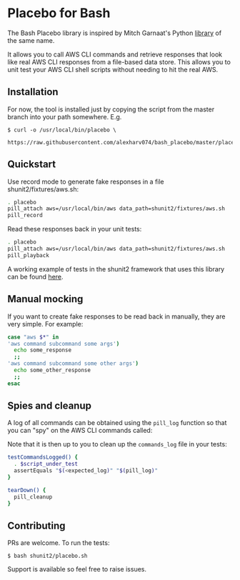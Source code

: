 # Placebo for Bash

The Bash Placebo library is inspired by Mitch Garnaat's Python [library](https://github.com/garnaat/placebo) of the same name.

It allows you to call AWS CLI commands and retrieve responses that look like real AWS CLI responses from a file-based data store. This allows you to unit test your AWS CLI shell scripts without needing to hit the real AWS.

## Installation

For now, the tool is installed just by copying the script from the master branch into your path somewhere. E.g.

~~~ text
$ curl -o /usr/local/bin/placebo \
    https://raw.githubusercontent.com/alexharv074/bash_placebo/master/placebo
~~~

## Quickstart

Use record mode to generate fake responses in a file shunit2/fixtures/aws.sh:

~~~ bash
. placebo
pill_attach aws=/usr/local/bin/aws data_path=shunit2/fixtures/aws.sh
pill_record
~~~

Read these responses back in your unit tests:

~~~ bash
. placebo
pill_attach aws=/usr/local/bin/aws data_path=shunit2/fixtures/aws.sh
pill_playback
~~~

A working example of tests in the shunit2 framework that uses this library can be found [here](https://github.com/alexharv074/shunit2_example).

## Manual mocking

If you want to create fake responses to be read back in manually, they are very simple. For example:

~~~ bash
case "aws $*" in
'aws command subcommand some args')
  echo some_response
  ;;
'aws command subcommand some other args')
  echo some_other_response
  ;;
esac
~~~

## Spies and cleanup

A log of all commands can be obtained using the `pill_log` function so that you can "spy" on the AWS CLI commands called:

Note that it is then up to you to clean up the `commands_log` file in your tests:

~~~ bash
testCommandsLogged() {
  . $script_under_test
  assertEquals "$(<expected_log)" "$(pill_log)"
}

tearDown() {
  pill_cleanup
}
~~~

## Contributing

PRs are welcome. To run the tests:

~~~ text
$ bash shunit2/placebo.sh
~~~

Support is available so feel free to raise issues.
